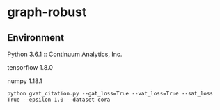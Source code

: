 # graph-robust
## Environment

Python 3.6.1 :: Continuum Analytics, Inc.

tensorflow                         1.8.0

numpy                              1.18.1

```
python gvat_citation.py --gat_loss=True --vat_loss=True --sat_loss True --epsilon 1.0 --dataset cora 
```
